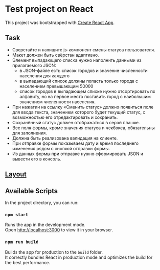 # Test project on React

This project was bootstrapped with [Create React App](https://github.com/facebook/create-react-app).

## Task

- Сверстайте и напишите js-компонент смены статуса пользователя. 
- Макет должен быть свёрстан адаптивно. 
- Элемент выпадающего списка нужно наполнить данными из прилагаемого JSON: 
  - в JSON-файле есть список городов и значение численности населения для каждого 
  - в выпадающий список должны попасть только города с населением превышающим 50000 
  - список городов в выпадающем списке нужно отсортировать по алфавиту, но на первое место поставить город с наибольшим значением численности населения. 
- При нажатии на ссылку «Сменить статус» должно появиться поле для ввода текста, значением которого будет текущий статус, с возможностью его отредактировать и сохранить. 
- Сохранённый статус должен отображаться в серой плашке. 
- Все поля формы, кроме значения статуса и чекбокса, обязательны для заполнения. 
- Должна быть реализована валидация на клиенте. 
- При отправке формы показываем дату и время последнего изменения рядом с кнопкой отправки формы. 
- Из данных формы при отправке нужно сформировать JSON и вывести его в консоль. 

## [Layout](https://www.figma.com/file/9aYq1pfUnK2ryJA2HnKc58/%D0%9C%D0%B0%D0%BA%D0%B5%D1%82?type=design&node-id=0%3A1&t=qUKoYEkCGw5g40U2-1)

## Available Scripts

In the project directory, you can run:

### `npm start`

Runs the app in the development mode.\
Open [http://localhost:3000](http://localhost:3000) to view it in your browser.

### `npm run build`

Builds the app for production to the `build` folder.\
It correctly bundles React in production mode and optimizes the build for the best performance.
